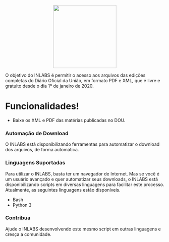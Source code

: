 <p align="center">
  <img width="200" height="200" src="https://github.com/Imprensa-Nacional/inlabs/raw/master/inlabs-logo.png">
</p>

O objetivo do INLABS é permitir o acesso aos arquivos das edições completas do Diário Oficial da União, em formato PDF e XML, que é livre e gratuito desde o dia 1º de janeiro de 2020.

# Funcionalidades!

  - Baixe os XML e PDF das matérias publicadas no DOU.

### Automação de Download

O INLABS está disponibilizando ferramentas para automatizar o download dos arquivos, de forma automática.

### Linguagens Suportadas
Para utilizar o INLABS, basta ter um navegador de Internet.
Mas se você é um usuário avançado e quer automatizar seus downloads, o INLABS está disponibilizando scripts em diversas linguagens para facilitar este processo.
Atualmente, as seguintes linguagens estão disponíveis.

 - Bash
 - Python 3


### Contribua
Ajude o INLABS desenvolvendo este mesmo script em outras linguagens e cresça a comunidade.
